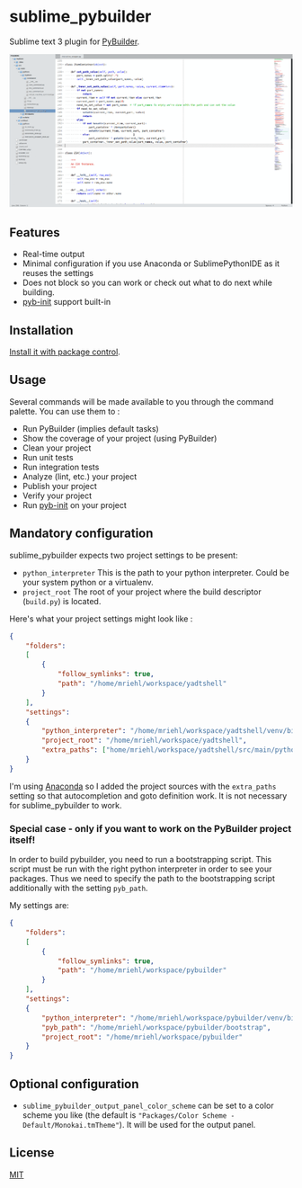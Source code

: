 sublime_pybuilder
=======

Sublime text 3 plugin for [PyBuilder](http://pybuilder.github.io).

![sublime_pybuilder provides PyBuilder integration for Sublime Text 3](https://raw.githubusercontent.com/pybuilder/pybuilder.github.io/master/img/sublime_pybuilder.gif)

## Features
* Real-time output
* Minimal configuration if you use Anaconda or SublimePythonIDE as it reuses the settings
* Does not block so you can work or check out what to do next while building.
* [pyb-init](https://github.com/mriehl/pyb_init) support built-in

## Installation
[Install it with package control](https://packagecontrol.io/packages/PyBuilder).

## Usage
Several commands will be made available to you through the command palette.
You can use them to :

* Run PyBuilder (implies default tasks)
* Show the coverage of your project (using PyBuilder)
* Clean your project
* Run unit tests
* Run integration tests
* Analyze (lint, etc.) your project
* Publish your project
* Verify your project
* Run [pyb-init](https://github.com/mriehl/pyb_init) on your project

## Mandatory configuration
sublime_pybuilder expects two project settings to be present:

* `python_interpreter`
  This is the path to your python interpreter. Could be your system python or a virtualenv.
* `project_root`
  The root of your project where the build descriptor (`build.py`) is located.

Here's what your project settings might look like :

```json
{
    "folders":
    [
        {
            "follow_symlinks": true,
            "path": "/home/mriehl/workspace/yadtshell"
        }
    ],
    "settings":
    {
        "python_interpreter": "/home/mriehl/workspace/yadtshell/venv/bin/python",
        "project_root": "/home/mriehl/workspace/yadtshell",
        "extra_paths": ["home/mriehl/workspace/yadtshell/src/main/python"]
    }
}
```

I'm using [Anaconda](https://github.com/DamnWidget/Anaconda) so I added the project sources with the `extra_paths` setting so that autocompletion and goto definition work. It is not necessary for sublime_pybuilder to work.

### Special case - only if you want to work on the PyBuilder project itself!
In order to build pybuilder, you need to run a bootstrapping script.
This script must be run with the right python interpreter in order to see your packages.
Thus we need to specify the path to the bootstrapping script additionally with the setting `pyb_path`.

My settings are:

```json
{
    "folders":
    [
        {
            "follow_symlinks": true,
            "path": "/home/mriehl/workspace/pybuilder"
        }
    ],
    "settings":
    {
        "python_interpreter": "/home/mriehl/workspace/pybuilder/venv/bin/python",
        "pyb_path": "/home/mriehl/workspace/pybuilder/bootstrap",
        "project_root": "/home/mriehl/workspace/pybuilder"
    }
}
```

## Optional configuration
* `sublime_pybuilder_output_panel_color_scheme` can be set to a color scheme you like (the default is `"Packages/Color Scheme - Default/Monokai.tmTheme"`).
It will be used for the output panel.

## License
[MIT](https://github.com/mriehl/sublime_pybuilder/blob/master/LICENSE)
